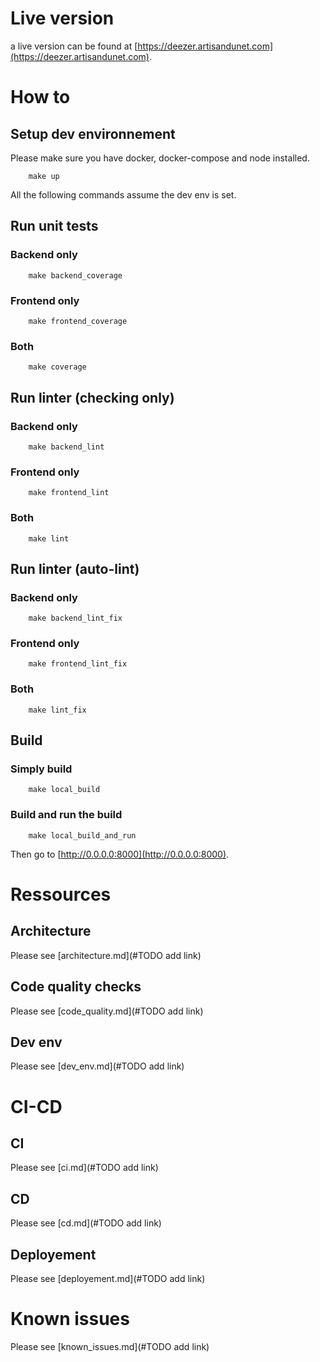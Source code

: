 # Live version
a live version can be found at [https://deezer.artisandunet.com](https://deezer.artisandunet.com).
# How to
## Setup dev environnement
Please make sure you have docker, docker-compose and node installed.
```
    make up
```
All the following commands assume the dev env is set.
## Run unit tests
### Backend only
```
    make backend_coverage
```
### Frontend only
```
    make frontend_coverage
```
### Both
```
    make coverage
```
## Run linter (checking only)
### Backend only 
```
    make backend_lint
```
### Frontend only
```
    make frontend_lint
```
### Both
```
    make lint
```
## Run linter (auto-lint)
### Backend only 
```
    make backend_lint_fix
```
### Frontend only
```
    make frontend_lint_fix
```
### Both
```
    make lint_fix
```
## Build
### Simply build
```
    make local_build
```
### Build and run the build
```
    make local_build_and_run
```
Then go to [http://0.0.0.0:8000](http://0.0.0.0:8000).
# Ressources
## Architecture
Please see [architecture.md](#TODO add link) 
## Code quality checks
Please see [code_quality.md](#TODO add link)
## Dev env
Please see [dev_env.md](#TODO add link)
# CI-CD
## CI
Please see [ci.md](#TODO add link)
## CD
Please see [cd.md](#TODO add link)
## Deployement
Please see [deployement.md](#TODO add link)
# Known issues
Please see [known_issues.md](#TODO add link)
